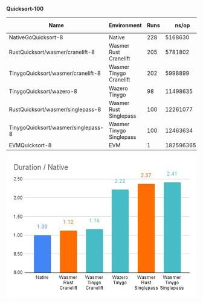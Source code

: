 **Quicksort-100**

| Name                                | Environment              | Runs | ns/op      | vs. Native |
| ----------------------------------- | ------------------------ | ---- | ---------- | ---------- |
| NativeGoQuicksort-8                 | Native                   | 228  | 5168630    | 1.00       |
| RustQuicksort/wasmer/cranelift-8    | Wasmer Rust Cranelift    | 205  | 5781802    | 1.12       |
| TinygoQuicksort/wasmer/cranelift-8  | Wasmer Tinygo Cranelift  | 202  | 5998899    | 1.16       |
| TinygoQuicksort/wazero-8            | Wazero Tinygo            | 98   | 11498635   | 2.22       |
| RustQuicksort/wasmer/singlepass-8   | Wasmer Rust Singlepass   | 100  | 12261077   | 2.37       |
| TinygoQuicksort/wasmer/singlepass-8 | Wasmer Tinygo Singlepass | 100  | 12463634   | 2.41       |
| EVMQuicksort-8                      | EVM                      | 1    | 1825963651 | 353.28     |

![Benchmark chart](./chart.jpeg)
